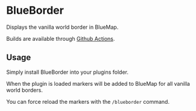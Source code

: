 # BlueBorder
Displays the vanilla world border in BlueMap.

Builds are available through [Github Actions](https://github.com/pop4959/BlueBorder/actions).

## Usage

Simply install BlueBorder into your plugins folder.

When the plugin is loaded markers will be added to BlueMap for all vanilla world borders.

You can force reload the markers with the `/blueborder` command.
